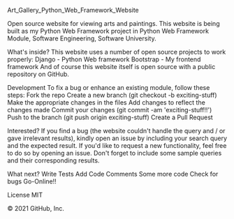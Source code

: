 Art_Gallery_Python_Web_Framework_Website


Open source website for viewing arts and paintings. This website is being built as my Python Web Framework project in Python Web Framework Module, Software Engineering, Software University.


What's inside?
This website uses a number of open source projects to work properly:
Django - Python Web framework
Bootstrap - My frontend framework
And of course this website itself is open source with a public repository on GitHub.


Development
To fix a bug or enhance an existing module, follow these steps:
Fork the repo
Create a new branch (git checkout -b exciting-stuff)
Make the appropriate changes in the files
Add changes to reflect the changes made
Commit your changes (git commit -am 'exciting-stuff!!')
Push to the branch (git push origin exciting-stuff)
Create a Pull Request


Interested?
If you find a bug (the website couldn't handle the query and / or gave irrelevant results), kindly open an issue by including your search query and the expected result.
If you'd like to request a new functionality, feel free to do so by opening an issue. Don't forget to include some sample queries and their corresponding results.


What next?
Write Tests
Add Code Comments
Some more code
Check for bugs
Go-Online!!


License
MIT


© 2021 GitHub, Inc.

